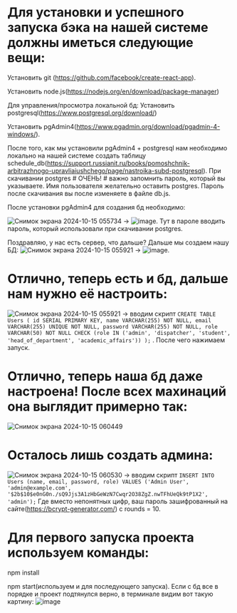 # Для установки и успешного запуска бэка на нашей системе должны иметься следующие вещи:
Установить git (https://github.com/facebook/create-react-app). 

Установить node.js(https://nodejs.org/en/download/package-manager)

Для управления/просмотра локальной бд:
Установить postgresql(https://www.postgresql.org/download/)

Установить pgAdmin4(https://www.pgadmin.org/download/pgadmin-4-windows/). 

После того, как мы установили pgAdmin4 + postgresql нам необходимо локально на нашей системе создать таблицу schedule_db(https://support.russianit.ru/books/pomoshchnik-arbitrazhnogo-upravliaiushchego/page/nastroika-subd-postgresql). При скачивании postgres # ОЧЕНЬ! # важно запомнить пароль, который вы указываете. Имя пользователя желательно оставить postgres. Пароль после скачивания вы после изменяете в файле db.js.

После установки pgAdmin4 для создания бд необходимо:

![Снимок экрана 2024-10-15 055734](https://github.com/user-attachments/assets/f3334aac-be64-47db-97fc-27c99716db18) -> ![image](https://github.com/user-attachments/assets/08549b21-e604-4f11-b8c3-6776c8b9bfdd). Тут в пароле вводить пароль, который использовали при скачивании postgres.

Поздравляю, у нас есть сервер, что дальше? Дальше мы создаем нашу БД:
![Снимок экрана 2024-10-15 055921](https://github.com/user-attachments/assets/aa8cf214-add2-47b8-9335-62ccb3bcf4aa) -> ![image](https://github.com/user-attachments/assets/675af30f-64de-4127-b87b-604d96f35170). 

# Отлично, теперь есть и бд, дальше нам нужно её настроить:
![Снимок экрана 2024-10-15 055921](https://github.com/user-attachments/assets/90e25d94-2a9e-4919-ace8-4238a49cae59) -> вводим скрипт `CREATE TABLE Users (
  id SERIAL PRIMARY KEY,
  name VARCHAR(255) NOT NULL,
  email VARCHAR(255) UNIQUE NOT NULL,
  password VARCHAR(255) NOT NULL,
  role VARCHAR(50) NOT NULL CHECK (role IN ('admin', 'dispatcher', 'student', 'head_of_department', 'academic_affairs'))
);`
. После чего нажимаем запуск. 

# Отлично, теперь наша бд даже настроена! После всех махинаций она выглядит примерно так:
![Снимок экрана 2024-10-15 060449](https://github.com/user-attachments/assets/c180bc7c-0407-4961-b6d4-b18ef84e37fb)



# Осталось лишь создать админа:
![Снимок экрана 2024-10-15 060530](https://github.com/user-attachments/assets/87c0a410-dcc5-4160-a197-f2b2147de5a4)
 -> вводим скрипт `INSERT INTO Users (name, email, password, role)
VALUES ('Admin User', 'admin@example.com', '$2b$10$e0nG0n./sQ9Jjs3A1zHbGeWzN7Cwqr2O38ZgZ.nwTFhUeQk9tP1X2', 'admin');` Где вместо непонятных цифр, ваш пароль зашифрованный на сайте(https://bcrypt-generator.com/) с rounds = 10.

# Для первого запуска проекта используем команды:
npm install

npm start(используем и для последующего запуска). Если с бд все в порядке и проект подтянулся верно, в терминале видим вот такую картину:
![image](https://github.com/user-attachments/assets/5d11fa52-6c03-4644-a1b9-9f9873feebb6)






